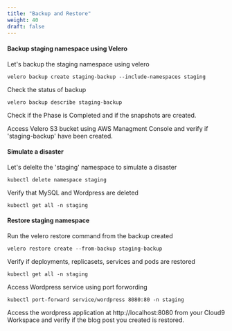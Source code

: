 ```yaml
---
title: "Backup and Restore"
weight: 40
draft: false
---
```


#### Backup staging namespace using Velero

Let's backup the staging namespace using velero

```
velero backup create staging-backup --include-namespaces staging
```

Check the status of backup
```
velero backup describe staging-backup
```

Check if the Phase is Completed and if the snapshots are created.

Access Velero S3 bucket using AWS Managment Console and verify if 'staging-backup' have been created.

#### Simulate a disaster

Let's delelte the 'staging' namespace to simulate a disaster
```
kubectl delete namespace staging
```

Verify that MySQL and Wordpress are deleted
```
kubectl get all -n staging
```

#### Restore staging namespace

Run the velero restore command from the backup created
```
velero restore create --from-backup staging-backup
```

Verify if deployments, replicasets, services and pods are restored
```
kubectl get all -n staging
```

Access Wordpress service using port forwording
```
kubectl port-forward service/wordpress 8080:80 -n staging
```

Access the wordpress application at http://localhost:8080 from your Cloud9 Workspace and verify if the blog post you created is restored.